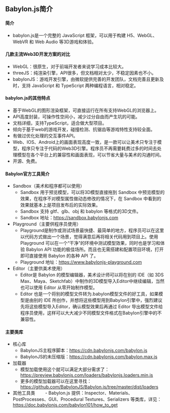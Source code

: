## Babylon.js简介
#### 简介
- babylon.js是一个完整的 JavaScript 框架，可以用于构建 H5、WebGL、WebVR 和 Web Audio 等3D游戏和体验。

#### 几款主流Web3D开发方案的对比
- ＷebGL：很原生，对于前端开发者来说学习成本比较大。
- threeJS：纯渲染引擎，API很多，但文档相对太少，不稳定因素也不小。
- babylonJS：游戏开发引擎，由微软提供完善的开发团队，文档完善且更新及时，支持 JavaScript 和 TypeScript 两种编程语言，相对稳定。

#### babylon.js的其他特点
- 基于WebGL的图形渲染框架，可直接运行在所有支持WebGL的浏览器上。
- API高度封装，可操作性空间小，减少过分自由而产生坑的可能。
- 文档详细，支持TypeScript，适合做大型项目。
- 倾向于基于web的游戏开发，碰撞检测、抗锯齿等游戏特性支持较全面。
- 有做过优化处理的交互事件API。
- Web、IOS、Android上的画面表现高度一致，是一款可以让美术只专注于模型，程序只专注于代码的Web3D引擎。程序员不再需要耗费过多的时间去处理模型在各个平台上的兼容性和画面表现，可以节省大量与美术的沟通时间。
- 开源、免费。

#### Babylon官方工具简介
- Sandbox（美术和程序都可以使用）
	- Sandbox 用于预览模型，可以将3D模型直接拖到 Sandbox 中预览模型的效果，在程序不对模型属性做动态修改的情况下，在 Sandbox 中看到的效果就基本上是项目发布后的实际效果。
	- Sandbox 支持 gltf、glb、obj 和 babylon 等格式的3D文件。
	- Sandbox 地址：https://sandbox.babylonjs.com
- Playground（主要供程序员使用）
	- Playground是制作或测试场景最快捷、最简单的地方，程序员可以在这里以代码方式做出一个场景，觉得满意后再将相关代码用到项目上。使用 Playground 可以在一个“干净”的环境中测试模型效果，同时也是学习和体验 Babylon API 功能的极佳场所。而且也无需搭建和配置项目环境，打开即可直接使用 Babylon 的各种 API 了。
	- Playground 地址：https://www.babylonjs-playground.com
- Editor（主要供美术使用）
	- Editor是 Babylon 的模型编辑器，美术设计师可以将在别的 IDE（如 3DS Max、Maya、Sketchfab）中制作的3D模型导入Editor中继续编辑，当然也可以使用 Editor 从零开始制作模型。
	- Editor 也是一个将别的模型文件转为.babylon模型文件的好工具，如果模型是由别的 IDE 所创作，并想将这些模型用到Babylon引擎中，强烈建议先将这些模型导入Editor，确认模型效果后再通过 Editor 导出模型文件给程序员使用，这样可以大大减少不同模型文件格式在Babylon引擎中的不兼容性。

#### 主要类库
- 核心库　　
	- BabylonJS主程序脚本：https://cdn.babylonjs.com/babylon.js
	- BabylonJS的未压缩版：https://cdn.babylonjs.com/babylon.max.js
- 加载器
	- 模型加载使用这个就可以满足大部分需求了：https://preview.babylonjs.com/loaders/babylonjs.loaders.min.js
	- 更多的模型加载器可以在这里寻找：https://github.com/BabylonJS/Babylon.js/tree/master/dist/loaders
- 其他工具类
　　- Babylon.js 提供：Inspector、Materials、PostProcesses、GUI、Procedural Textures、Serializers 等类库，详见：https://doc.babylonjs.com/babylon101/how_to_get